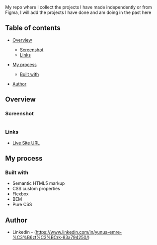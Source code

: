 
My repo where I collect the projects I have made independently or from Figma, I will add the projects I have done and am doing in the past here

## Table of contents

- [Overview](#overview)
 
  - [Screenshot](#screenshot)
  - [Links](#links)
- [My process](#my-process)
  - [Built with](#built-with)
- [Author](#author)

## Overview

### Screenshot

![]()


### Links


- [Live Site URL](https://emre-02.github.io/Product-preview-card-component/)

## My process

### Built with

- Semantic HTML5 markup
- CSS custom properties
- Flexbox
- BEM
- Pure CSS



## Author


- Linkedin - (https://www.linkedin.com/in/yunus-emre-%C3%B6zt%C3%BCrk-83a794250/)


